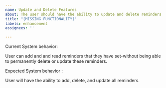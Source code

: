 ```yaml
---
name: Update and Delete Features
about: The user should have the ability to update and delete reminders.
title: "[MISSING FUNCTIONALITY]"
labels: enhancement
assignees: ''

---
```


Current System behavior:

User can add and and read reminders that they have set-without being able to permanently delete or update these reminders.

Expected System behavior :

User will have the ability to add, delete, and update all reminders.
